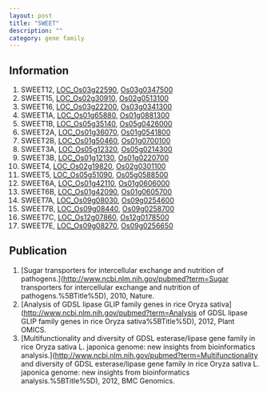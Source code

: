 ```yaml
---
layout: post
title: "SWEET"
description: ""
category: gene family
---
```


## Information
1. SWEET12, [LOC_Os03g22590](http://rice.plantbiology.msu.edu/cgi-bin/ORF_infopage.cgi?orf=LOC_Os03g22590), [Os03g0347500](http://rapdb.dna.affrc.go.jp/viewer/gbrowse_details/irgsp1?name=Os03g0347500)
2. SWEET15, [LOC_Os02g30910](http://rice.plantbiology.msu.edu/cgi-bin/ORF_infopage.cgi?orf=LOC_Os02g30910), [Os02g0513100](http://rapdb.dna.affrc.go.jp/viewer/gbrowse_details/irgsp1?name=Os02g0513100)
3. SWEET16, [LOC_Os03g22200](http://rice.plantbiology.msu.edu/cgi-bin/ORF_infopage.cgi?orf=LOC_Os03g22200), [Os03g0341300](http://rapdb.dna.affrc.go.jp/viewer/gbrowse_details/irgsp1?name=Os03g0341300)
4. SWEET1A, [LOC_Os01g65880](http://rice.plantbiology.msu.edu/cgi-bin/ORF_infopage.cgi?orf=LOC_Os01g65880), [Os01g0881300](http://rapdb.dna.affrc.go.jp/viewer/gbrowse_details/irgsp1?name=Os01g0881300)
5. SWEET1B, [LOC_Os05g35140](http://rice.plantbiology.msu.edu/cgi-bin/ORF_infopage.cgi?orf=LOC_Os05g35140), [Os05g0426000](http://rapdb.dna.affrc.go.jp/viewer/gbrowse_details/irgsp1?name=Os05g0426000)
6. SWEET2A, [LOC_Os01g36070](http://rice.plantbiology.msu.edu/cgi-bin/ORF_infopage.cgi?orf=LOC_Os01g36070), [Os01g0541800](http://rapdb.dna.affrc.go.jp/viewer/gbrowse_details/irgsp1?name=Os01g0541800)
7. SWEET2B, [LOC_Os01g50460](http://rice.plantbiology.msu.edu/cgi-bin/ORF_infopage.cgi?orf=LOC_Os01g50460), [Os01g0700100](http://rapdb.dna.affrc.go.jp/viewer/gbrowse_details/irgsp1?name=Os01g0700100)
8. SWEET3A, [LOC_Os05g12320](http://rice.plantbiology.msu.edu/cgi-bin/ORF_infopage.cgi?orf=LOC_Os05g12320), [Os05g0214300](http://rapdb.dna.affrc.go.jp/viewer/gbrowse_details/irgsp1?name=Os05g0214300)
9. SWEET3B, [LOC_Os01g12130](http://rice.plantbiology.msu.edu/cgi-bin/ORF_infopage.cgi?orf=LOC_Os01g12130), [Os01g0220700](http://rapdb.dna.affrc.go.jp/viewer/gbrowse_details/irgsp1?name=Os01g0220700)
10. SWEET4, [LOC_Os02g19820](http://rice.plantbiology.msu.edu/cgi-bin/ORF_infopage.cgi?orf=LOC_Os02g19820), [Os02g0301100](http://rapdb.dna.affrc.go.jp/viewer/gbrowse_details/irgsp1?name=Os02g0301100)
11. SWEET5, [LOC_Os05g51090](http://rice.plantbiology.msu.edu/cgi-bin/ORF_infopage.cgi?orf=LOC_Os05g51090), [Os05g0588500](http://rapdb.dna.affrc.go.jp/viewer/gbrowse_details/irgsp1?name=Os05g0588500)
12. SWEET6A, [LOC_Os01g42110](http://rice.plantbiology.msu.edu/cgi-bin/ORF_infopage.cgi?orf=LOC_Os01g42110), [Os01g0606000](http://rapdb.dna.affrc.go.jp/viewer/gbrowse_details/irgsp1?name=Os01g0606000)
13. SWEET6B, [LOC_Os01g42090](http://rice.plantbiology.msu.edu/cgi-bin/ORF_infopage.cgi?orf=LOC_Os01g42090), [Os01g0605700](http://rapdb.dna.affrc.go.jp/viewer/gbrowse_details/irgsp1?name=Os01g0605700)
14. SWEET7A, [LOC_Os09g08030](http://rice.plantbiology.msu.edu/cgi-bin/ORF_infopage.cgi?orf=LOC_Os09g08030), [Os09g0254600](http://rapdb.dna.affrc.go.jp/viewer/gbrowse_details/irgsp1?name=Os09g0254600)
15. SWEET7B, [LOC_Os09g08440](http://rice.plantbiology.msu.edu/cgi-bin/ORF_infopage.cgi?orf=LOC_Os09g08440), [Os09g0258700](http://rapdb.dna.affrc.go.jp/viewer/gbrowse_details/irgsp1?name=Os09g0258700)
16. SWEET7C, [LOC_Os12g07860](http://rice.plantbiology.msu.edu/cgi-bin/ORF_infopage.cgi?orf=LOC_Os12g07860), [Os12g0178500](http://rapdb.dna.affrc.go.jp/viewer/gbrowse_details/irgsp1?name=Os12g0178500)
17. SWEET7E, [LOC_Os09g08270](http://rice.plantbiology.msu.edu/cgi-bin/ORF_infopage.cgi?orf=LOC_Os09g08270), [Os09g0256650](http://rapdb.dna.affrc.go.jp/viewer/gbrowse_details/irgsp1?name=Os09g0256650)

## Publication
1. [Sugar transporters for intercellular exchange and nutrition of pathogens.](http://www.ncbi.nlm.nih.gov/pubmed?term=Sugar transporters for intercellular exchange and nutrition of pathogens.%5BTitle%5D), 2010, Nature.
2. [Analysis of GDSL lipase GLIP family genes in rice Oryza sativa](http://www.ncbi.nlm.nih.gov/pubmed?term=Analysis of GDSL lipase GLIP family genes in rice Oryza sativa%5BTitle%5D), 2012, Plant OMICS.
3. [Multifunctionality and diversity of GDSL esterase/lipase gene family in rice Oryza sativa L. japonica genome: new insights from bioinformatics analysis.](http://www.ncbi.nlm.nih.gov/pubmed?term=Multifunctionality and diversity of GDSL esterase/lipase gene family in rice Oryza sativa L. japonica genome: new insights from bioinformatics analysis.%5BTitle%5D), 2012, BMC Genomics.


